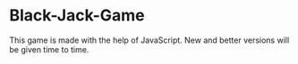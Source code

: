 # Black-Jack-Game
This game is made with the help of JavaScript. 
New and better versions will be given time to time.

